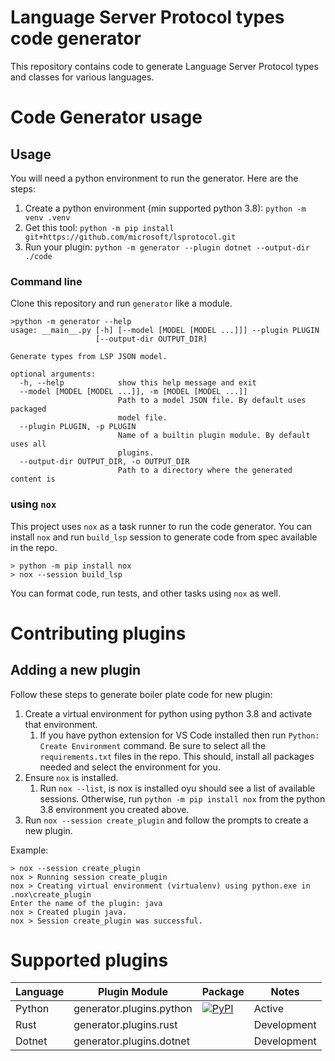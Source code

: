 # Language Server Protocol types code generator

This repository contains code to generate Language Server Protocol types and classes for various languages.

# Code Generator usage

## Usage

You will need a python environment to run the generator. Here are the steps:

1. Create a python environment (min supported python 3.8): `python -m venv .venv`
2. Get this tool: `python -m pip install git+https://github.com/microsoft/lsprotocol.git`
3. Run your plugin: `python -m generator --plugin dotnet --output-dir ./code`

### Command line

Clone this repository and run `generator` like a module.

```console
>python -m generator --help
usage: __main__.py [-h] [--model [MODEL [MODEL ...]]] --plugin PLUGIN
                   [--output-dir OUTPUT_DIR]

Generate types from LSP JSON model.

optional arguments:
  -h, --help            show this help message and exit
  --model [MODEL [MODEL ...]], -m [MODEL [MODEL ...]]
                        Path to a model JSON file. By default uses packaged
                        model file.
  --plugin PLUGIN, -p PLUGIN
                        Name of a builtin plugin module. By default uses all
                        plugins.
  --output-dir OUTPUT_DIR, -o OUTPUT_DIR
                        Path to a directory where the generated content is
```

### using `nox`

This project uses `nox` as a task runner to run the code generator. You can install `nox` and run `build_lsp` session to generate code from spec available in the repo.

```console
> python -m pip install nox
> nox --session build_lsp
```

You can format code, run tests, and other tasks using `nox` as well.

# Contributing plugins

## Adding a new plugin

Follow these steps to generate boiler plate code for new plugin:

1. Create a virtual environment for python using python 3.8 and activate that environment.
    1. If you have python extension for VS Code installed then run `Python: Create Environment` command. Be sure to select all the `requirements.txt` files in the repo. This should, install all packages needed and select the environment for you.
1. Ensure `nox` is installed.
    1. Run `nox --list`, is nox is installed oyu should see a list of available sessions. Otherwise, run `python -m pip install nox` from the python 3.8 environment you created above.
1. Run `nox --session create_plugin` and follow the prompts to create a new plugin.

Example:

```console
> nox --session create_plugin
nox > Running session create_plugin
nox > Creating virtual environment (virtualenv) using python.exe in .nox\create_plugin
Enter the name of the plugin: java
nox > Created plugin java.
nox > Session create_plugin was successful.
```

# Supported plugins

| Language | Plugin Module            | Package                                                                                             | Notes       |
| -------- | ------------------------ | --------------------------------------------------------------------------------------------------- | ----------- |
| Python   | generator.plugins.python | [![PyPI](https://img.shields.io/pypi/v/lsprotocol?label=lsprotocol)](https://pypi.org/p/lsprotocol) | Active      |
| Rust     | generator.plugins.rust   | <in development>                                                                                    | Development |
| Dotnet   | generator.plugins.dotnet | <in developemnt>                                                                                    | Development |
